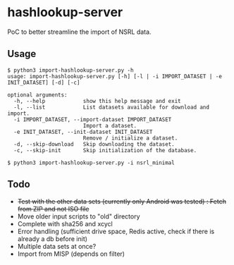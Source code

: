 # hashlookup-server

PoC to better streamline the import of NSRL data.

## Usage

```
$ python3 import-hashlookup-server.py -h
usage: import-hashlookup-server.py [-h] [-l | -i IMPORT_DATASET | -e INIT_DATASET] [-d] [-c]

optional arguments:
  -h, --help            show this help message and exit
  -l, --list            List datasets available for download and import.
  -i IMPORT_DATASET, --import-dataset IMPORT_DATASET
                        Import a dataset.
  -e INIT_DATASET, --init-dataset INIT_DATASET
                        Remove / initialize a dataset.
  -d, --skip-download   Skip downloading the dataset.
  -c, --skip-init       Skip initialization of the database.
```

```
$ python3 import-hashlookup-server.py -i nsrl_minimal
```

## Todo


- ~~Test with the other data sets (currently only Android was tested) : Fetch from ZIP and not ISO file~~
- Move older input scripts to "old" directory 
- Complete with sha256 and xcycl
- Error handling (sufficient drive space, Redis active, check if there is already a db before init)
- Multiple data sets at once?
- Import from MISP (depends on filter)